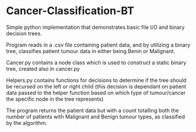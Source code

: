# Cancer-Classification-BT

Simple python implementation that demonstrates basic file I/O and binary decision trees.

Program reads in a .csv file containing patient data, and by utilizing a binary tree, classifies patient tumour data in either being Benin or Malignant.

Cancer.py contains a node class which is used to construct a static binary tree, created also in cancer.py

Helpers.py contains functions for decisions to determine if the tree should be recursed on the left or right child (this decision is dependant on patient data passed to the helper function based on which type of tumour/cancer the specific node in the tree represents)

The program returns the patient data but with a count totalling both the number of patients with Malignant and Benign tumour types, as classified by the algorithm.
